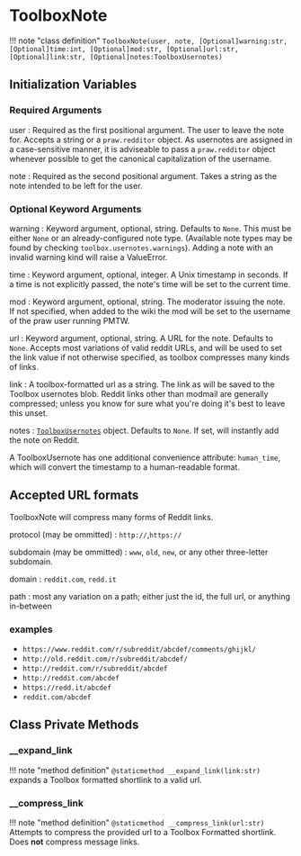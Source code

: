 # ToolboxNote

!!! note "class definition"
	```
	ToolboxNote(user, note, [Optional]warning:str, [Optional]time:int, [Optional]mod:str, [Optional]url:str, [Optional]link:str, [Optional]notes:ToolboxUsernotes)
	```
## Initialization Variables

### Required Arguments

user
: Required as the first positional argument. The user to leave the note for.
Accepts a string or a `praw.redditor` object. As usernotes are assigned in a 
case-sensitive manner, it is adviseable to pass a `praw.redditor` object 
whenever possible to get the canonical capitalization of the username.

note
: Required as the second positional argument. Takes a string as the note 
intended to be left for the user.

### Optional Keyword Arguments

warning
: Keyword argument, optional, string. Defaults to `None`. This must be either
`None` or an already-configured note type. (Available note types may be found by
 checking `toolbox.usernotes.warnings`). Adding a note with an invalid warning 
 kind will raise a ValueError.

time
: Keyword argument, optional, integer. A Unix timestamp in seconds. If a time 
is not explicitly passed, the note's time will be set to the current time.

mod
: Keyword argument, optional, string. The moderator issuing the note. If not
specified, when added to the wiki the mod will be set to the username of the 
praw user running PMTW.

url
: Keyword argument, optional, string. A URL for the note. Defaults to `None`. 
Accepts most variations of valid reddit URLs, and will be used to set the link
value if not otherwise specified, as toolbox compresses many kinds of links.

link
: A toolbox-formatted url as a string. The link as will be saved to the Toolbox
usernotes blob. Reddit links other than modmail are generally compressed; 
unless you know for sure what you're doing it's best to leave this unset.

notes
: [`ToolboxUsernotes`](ToolboxUsernotes.md) object. Defaults to `None`. If 
set, will instantly add the note on Reddit.

A ToolboxUsernote has one additional convenience attribute: `human_time`, which 
will convert the timestamp to a human-readable format.


## Accepted URL formats

ToolboxNote will compress many forms of Reddit links.

protocol (may be ommitted)
: `http://`,`https://`

subdomain (may be ommitted)
: `www`, `old`, `new`, or any other three-letter subdomain. 

domain
: `reddit.com`, `redd.it`

path
: most any variation on a path; either just the id, the full url, or anything
in-between

### examples
* `https://www.reddit.com/r/subreddit/abcdef/comments/ghijkl/`
* `http://old.reddit.com/r/subreddit/abcdef/`
* `http://reddit.com/r/subreddit/abcdef`
* `http://reddit.com/abcdef`
* `https://redd.it/abcdef`
* `reddit.com/abcdef`

## Class Private Methods

### __expand_link
!!! note "method definition"
	```
	@staticmethod
	__expand_link(link:str)
	```
	expands a Toolbox formatted shortlink to a valid url.

### __compress_link
!!! note "method definition"
	```
	@staticmethod
	__compress_link(url:str)
	```
	Attempts to compress the provided url to a Toolbox Formatted shortlink. Does
	**not** compress message links.

